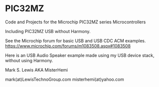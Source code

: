 # PIC32MZ
Code and Projects for the Microchip PIC32MZ series Microcontrollers

Including PIC32MZ USB without Harmony.

See the Microchip forum for basic USB and USB CDC ACM examples.
https://www.microchip.com/forums/m1083508.aspx#1083508

Here is an USB Audio Speaker example made using my USB device stack, without using Harmony.


Mark S. Lewis AKA MisterHemi

mark(at)LewisTechnoGroup.com
misterhemi(at)yahoo.com
